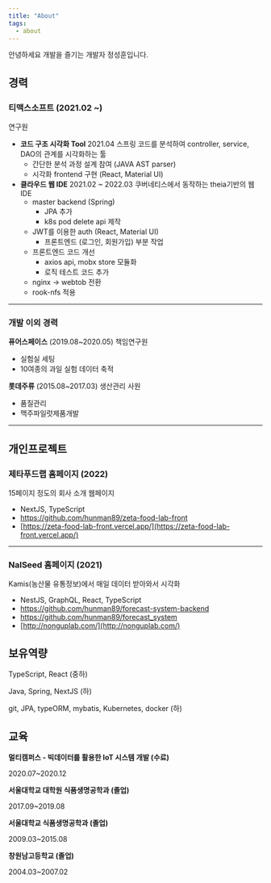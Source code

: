 ```yaml
---
title: "About"
tags:
  - about
---
```


안녕하세요 개발을 즐기는 개발자 정성훈입니다.

## 경력

### 티맥스소프트 (2021.02 ~)

연구원

- **코드 구조 시각화 Tool** 2021.04
  스프링 코드를 분석하여 controller, service, DAO의 관계를 시각화하는 툴
  - 간단한 분석 과정 설계 참여 (JAVA AST parser)
  - 시각화 frontend 구현 (React, Material UI)
- **클라우드 웹 IDE** 2021.02 ~ 2022.03
  쿠버네티스에서 동작하는 theia기반의 웹 IDE
  - master backend (Spring)
    - JPA 추가
    - k8s pod delete api 제작
  - JWT를 이용한 auth (React, Material UI)
    - 프론트엔드 (로그인, 회원가입) 부분 작업
  - 프론트엔드 코드 개선
    - axios api, mobx store 모듈화
    - 로직 테스트 코드 추가
  - nginx → webtob 전환
  - rook-nfs 적용

---

### 개발 이외 경력

**퓨어스페이스** (2019.08~2020.05)
책임연구원

- 실험실 세팅
- 10여종의 과일 실험 데이터 축적

**롯데주류** (2015.08~2017.03)
생산관리 사원

- 품질관리
- 맥주파일럿제품개발

---

## 개인프로젝트

### 제타푸드랩 홈페이지 (2022)

15페이지 정도의 회사 소개 웹페이지

- NextJS, TypeScript
- https://github.com/hunman89/zeta-food-lab-front
- [https://zeta-food-lab-front.vercel.app/](https://zeta-food-lab-front.vercel.app/)

---

### **NalSeed 홈페이지 (2021)**

Kamis(농산물 유통정보)에서 매일 데이터 받아와서 시각화

- NestJS, GraphQL, React, TypeScript
- https://github.com/hunman89/forecast-system-backend
- https://github.com/hunman89/forecast_system
- [http://nonguplab.com/](http://nonguplab.com/)

## 보유역량

TypeScript, React (중하)

Java, Spring, NextJS (하)

git, JPA, typeORM, mybatis, Kubernetes, docker (하)

## 교육

**멀티캠퍼스 - 빅데이터를 활용한 IoT 시스템 개발 (수료)**

2020.07~2020.12

**서울대학교 대학원 식품생명공학과 (졸업)**

2017.09~2019.08

**서울대학교 식품생명공학과 (졸업)**

2009.03~2015.08

**창원남고등학교 (졸업)**

2004.03~2007.02
